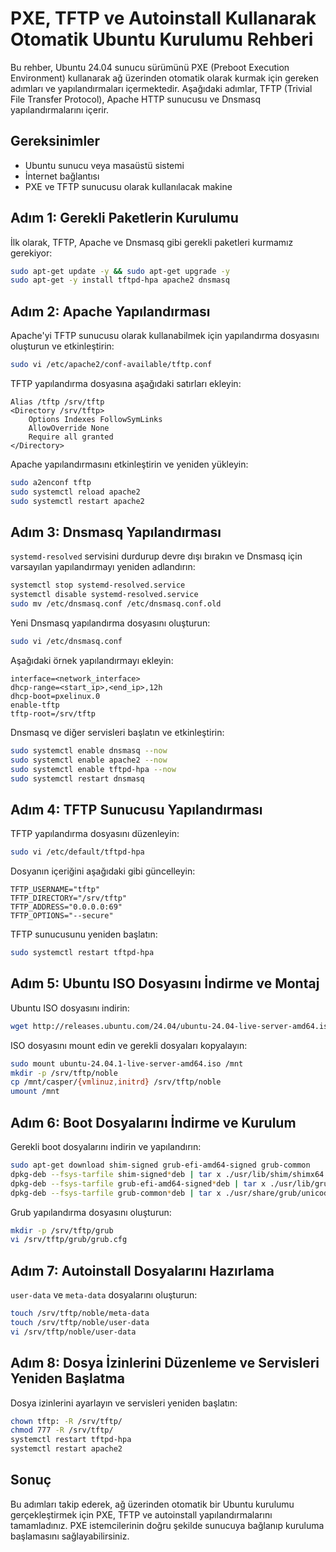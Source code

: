 
# PXE, TFTP ve Autoinstall Kullanarak Otomatik Ubuntu Kurulumu Rehberi

Bu rehber, Ubuntu 24.04 sunucu sürümünü PXE (Preboot Execution Environment) kullanarak ağ üzerinden otomatik olarak kurmak için gereken adımları ve yapılandırmaları içermektedir. Aşağıdaki adımlar, TFTP (Trivial File Transfer Protocol), Apache HTTP sunucusu ve Dnsmasq yapılandırmalarını içerir.

## Gereksinimler

- Ubuntu sunucu veya masaüstü sistemi
- İnternet bağlantısı
- PXE ve TFTP sunucusu olarak kullanılacak makine

## Adım 1: Gerekli Paketlerin Kurulumu

İlk olarak, TFTP, Apache ve Dnsmasq gibi gerekli paketleri kurmamız gerekiyor:

```bash
sudo apt-get update -y && sudo apt-get upgrade -y
sudo apt-get -y install tftpd-hpa apache2 dnsmasq
```

## Adım 2: Apache Yapılandırması

Apache'yi TFTP sunucusu olarak kullanabilmek için yapılandırma dosyasını oluşturun ve etkinleştirin:

```bash
sudo vi /etc/apache2/conf-available/tftp.conf
```

TFTP yapılandırma dosyasına aşağıdaki satırları ekleyin:

```
Alias /tftp /srv/tftp
<Directory /srv/tftp>
    Options Indexes FollowSymLinks
    AllowOverride None
    Require all granted
</Directory>
```

Apache yapılandırmasını etkinleştirin ve yeniden yükleyin:

```bash
sudo a2enconf tftp
sudo systemctl reload apache2
sudo systemctl restart apache2
```

## Adım 3: Dnsmasq Yapılandırması

`systemd-resolved` servisini durdurup devre dışı bırakın ve Dnsmasq için varsayılan yapılandırmayı yeniden adlandırın:

```bash
systemctl stop systemd-resolved.service
systemctl disable systemd-resolved.service
sudo mv /etc/dnsmasq.conf /etc/dnsmasq.conf.old
```

Yeni Dnsmasq yapılandırma dosyasını oluşturun:

```bash
sudo vi /etc/dnsmasq.conf
```

Aşağıdaki örnek yapılandırmayı ekleyin:

```plaintext
interface=<network_interface>
dhcp-range=<start_ip>,<end_ip>,12h
dhcp-boot=pxelinux.0
enable-tftp
tftp-root=/srv/tftp
```

Dnsmasq ve diğer servisleri başlatın ve etkinleştirin:

```bash
sudo systemctl enable dnsmasq --now
sudo systemctl enable apache2 --now
sudo systemctl enable tftpd-hpa --now
sudo systemctl restart dnsmasq
```

## Adım 4: TFTP Sunucusu Yapılandırması

TFTP yapılandırma dosyasını düzenleyin:

```bash
sudo vi /etc/default/tftpd-hpa
```

Dosyanın içeriğini aşağıdaki gibi güncelleyin:

```plaintext
TFTP_USERNAME="tftp"
TFTP_DIRECTORY="/srv/tftp"
TFTP_ADDRESS="0.0.0.0:69"
TFTP_OPTIONS="--secure"
```

TFTP sunucusunu yeniden başlatın:

```bash
sudo systemctl restart tftpd-hpa
```

## Adım 5: Ubuntu ISO Dosyasını İndirme ve Montaj

Ubuntu ISO dosyasını indirin:

```bash
wget http://releases.ubuntu.com/24.04/ubuntu-24.04-live-server-amd64.iso -O /srv/tftp/ubuntu-24.04-live-server-amd64.iso
```

ISO dosyasını mount edin ve gerekli dosyaları kopyalayın:

```bash
sudo mount ubuntu-24.04.1-live-server-amd64.iso /mnt
mkdir -p /srv/tftp/noble
cp /mnt/casper/{vmlinuz,initrd} /srv/tftp/noble
umount /mnt
```

## Adım 6: Boot Dosyalarını İndirme ve Kurulum

Gerekli boot dosyalarını indirin ve yapılandırın:

```bash
sudo apt-get download shim-signed grub-efi-amd64-signed grub-common
dpkg-deb --fsys-tarfile shim-signed*deb | tar x ./usr/lib/shim/shimx64.efi.signed -O > /srv/tftp/bootx64.efi
dpkg-deb --fsys-tarfile grub-efi-amd64-signed*deb | tar x ./usr/lib/grub/x86_64-efi-signed/grubnetx64.efi.signed -O > /srv/tftp/grubx64.efi
dpkg-deb --fsys-tarfile grub-common*deb | tar x ./usr/share/grub/unicode.pf2 -O > /srv/tftp/unicode.pf2
```

Grub yapılandırma dosyasını oluşturun:

```bash
mkdir -p /srv/tftp/grub
vi /srv/tftp/grub/grub.cfg
```

## Adım 7: Autoinstall Dosyalarını Hazırlama

`user-data` ve `meta-data` dosyalarını oluşturun:

```bash
touch /srv/tftp/noble/meta-data
touch /srv/tftp/noble/user-data
vi /srv/tftp/noble/user-data
```

## Adım 8: Dosya İzinlerini Düzenleme ve Servisleri Yeniden Başlatma

Dosya izinlerini ayarlayın ve servisleri yeniden başlatın:

```bash
chown tftp: -R /srv/tftp/
chmod 777 -R /srv/tftp/
systemctl restart tftpd-hpa
systemctl restart apache2
```

## Sonuç

Bu adımları takip ederek, ağ üzerinden otomatik bir Ubuntu kurulumu gerçekleştirmek için PXE, TFTP ve autoinstall yapılandırmalarını tamamladınız. PXE istemcilerinin doğru şekilde sunucuya bağlanıp kuruluma başlamasını sağlayabilirsiniz.
